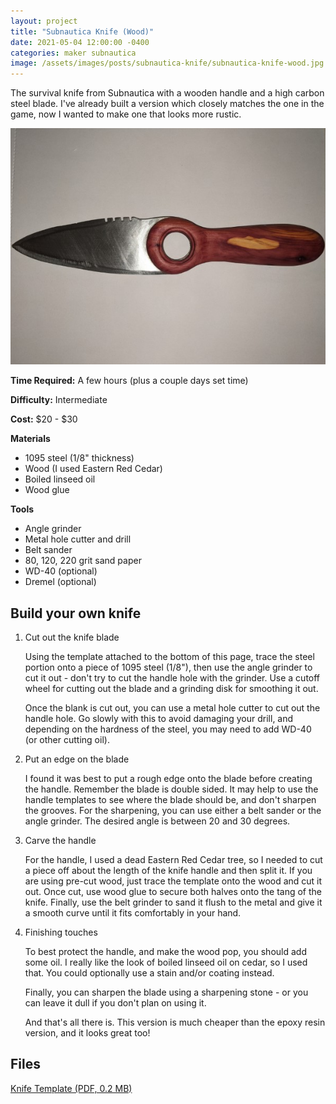 ```yaml
---
layout: project
title: "Subnautica Knife (Wood)"
date: 2021-05-04 12:00:00 -0400
categories: maker subnautica
image: /assets/images/posts/subnautica-knife/subnautica-knife-wood.jpg
---
```


The survival knife from Subnautica with a wooden handle and a high carbon steel blade. I've already built a version which closely matches the one in the game, now I wanted to make one that looks more rustic.

![Knife](/assets/images/posts/subnautica-knife/subnautica-knife-wood.jpg)

**Time Required:** A few hours (plus a couple days set time)

**Difficulty:** Intermediate

**Cost:** $20 - $30

**Materials**

- 1095 steel (1/8" thickness)
- Wood (I used Eastern Red Cedar)
- Boiled linseed oil
- Wood glue

**Tools**

- Angle grinder
- Metal hole cutter and drill
- Belt sander
- 80, 120, 220 grit sand paper
- WD-40 (optional)
- Dremel (optional)

## Build your own knife

1. Cut out the knife blade

   Using the template attached to the bottom of this page, trace the steel portion onto a piece of 1095 steel (1/8"), then use the angle grinder to cut it out - don't try to cut the handle hole with the grinder. Use a cutoff wheel for cutting out the blade and a grinding disk for smoothing it out.

   Once the blank is cut out, you can use a metal hole cutter to cut out the handle hole. Go slowly with this to avoid damaging your drill, and depending on the hardness of the steel, you may need to add WD-40 (or other cutting oil).

2. Put an edge on the blade

   I found it was best to put a rough edge onto the blade before creating the handle. Remember the blade is double sided. It may help to use the handle templates to see where the blade should be, and don't sharpen the grooves. For the sharpening, you can use either a belt sander or the angle grinder. The desired angle is between 20 and 30 degrees.

3. Carve the handle

   For the handle, I used a dead Eastern Red Cedar tree, so I needed to cut a piece off about the length of the knife handle and then split it. If you are using pre-cut wood, just trace the template onto the wood and cut it out. Once cut, use wood glue to secure both halves onto the tang of the knife. Finally, use the belt grinder to sand it flush to the metal and give it a smooth curve until it fits comfortably in your hand.

4. Finishing touches

   To best protect the handle, and make the wood pop, you should add some oil. I really like the look of boiled linseed oil on cedar, so I used that. You could optionally use a stain and/or coating instead.

   Finally, you can sharpen the blade using a sharpening stone - or you can leave it dull if you don't plan on using it.

   And that's all there is. This version is much cheaper than the epoxy resin version, and it looks great too!

## Files

[Knife Template (PDF, 0.2 MB)](/assets/pdfs/subnautica_knife.pdf)
